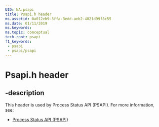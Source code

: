 ```yaml
---
UID: NA:psapi
title: Psapi.h header
ms.assetid: 0a012eb9-3ffa-3edd-aeb2-4021d99f8c55
ms.date: 01/11/2019
ms.keywords: 
ms.topic: conceptual
tech.root: psapi
f1_keywords:
 - psapi
 - psapi/psapi
---
```


# Psapi.h header


## -description

This header is used by Process Status API (PSAPI). For more information, see:

- [Process Status API (PSAPI)](../_psapi/index.md)


